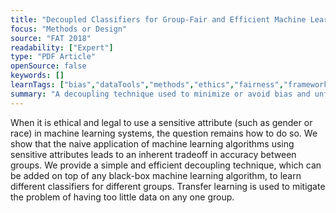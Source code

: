 ```yaml
---
title: "Decoupled Classifiers for Group-Fair and Efficient Machine Learning"
focus: "Methods or Design"
source: "FAT 2018"
readability: ["Expert"]
type: "PDF Article"
openSource: false
keywords: []
learnTags: ["bias","dataTools","methods","ethics","fairness","framework"]
summary: "A decoupling technique used to minimize or avoid bias and unfairness that can be added to any black-box machine learning algorithm to learn different classifier from different groups. "
---
```

When it is ethical and legal to use a sensitive attribute (such as gender or race) in
machine learning systems, the question remains how to do so. We show that the
naive application of machine learning algorithms using sensitive attributes leads to an inherent tradeoff in accuracy between groups. We provide a simple and efficient decoupling technique, which can be added on top of any black-box machine learning algorithm, to learn different classifiers for different groups. Transfer learning is used to mitigate the problem of having too little data on any one group.
